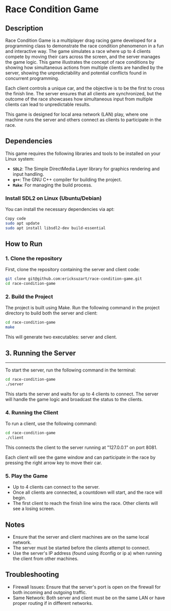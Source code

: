 # Race Condition Game

## Description

Race Condition Game is a multiplayer drag racing game developed for a programming class to demonstrate the race condition phenomenon in a fun and interactive way. The game simulates a race where up to 4 clients compete by moving their cars across the screen, and the server manages the game logic. This game illustrates the concept of race conditions by showing how simultaneous actions from multiple clients are handled by the server, showing the unpredictability and potential conflicts found in concurrent programming.

Each client controls a unique car, and the objective is to be the first to cross the finish line. The server ensures that all clients are synchronized, but the outcome of the race showcases how simultaneous input from multiple clients can lead to unpredictable results.

This game is designed for local area network (LAN) play, where one machine runs the server and others connect as clients to participate in the race.

## Dependencies

This game requires the following libraries and tools to be installed on your Linux system:

- **`SDL2`**: The Simple DirectMedia Layer library for graphics rendering and input handling.
- **`g++`**: The GNU C++ compiler for building the project.
- **`Make`**: For managing the build process.

### Install SDL2 on Linux (Ubuntu/Debian)

You can install the necessary dependencies via apt:

``` bash
Copy code
sudo apt update
sudo apt install libsdl2-dev build-essential
```

## How to Run

### 1. Clone the repository

First, clone the repository containing the server and client code:

```bash
git clone git@github.com:ericksuzart/race-condition-game.git
cd race-condition-game
```

### 2. Build the Project

The project is built using Make. Run the following command in the project directory to build both the server and client:

```bash
cd race-condition-game
make 
```

This will generate two executables: server and client.

## 3. Running the Server
****
To start the server, run the following command in the terminal:

```bash
cd race-condition-game
./server
```

This starts the server and waits for up to 4 clients to connect. The server will handle the game logic and broadcast the status to the clients.

### 4. Running the Client

To run a client, use the following command:

```bash
cd race-condition-game
./client
```

This connects the client to the server running at "127.0.0.1" on port 8081.

Each client will see the game window and can participate in the race by pressing the right arrow key to move their car.

### 5. Play the Game

- Up to 4 clients can connect to the server.
- Once all clients are connected, a countdown will start, and the race will begin.
- The first client to reach the finish line wins the race. Other clients will see a losing screen.

## Notes

- Ensure that the server and client machines are on the same local network.
- The server must be started before the clients attempt to connect.
- Use the server's IP address (found using ifconfig or ip a) when running the client from other machines.

## Troubleshooting

- Firewall Issues: Ensure that the server's port is open on the firewall for both incoming and outgoing traffic.
- Same Network: Both server and client must be on the same LAN or have proper routing if in different networks.
